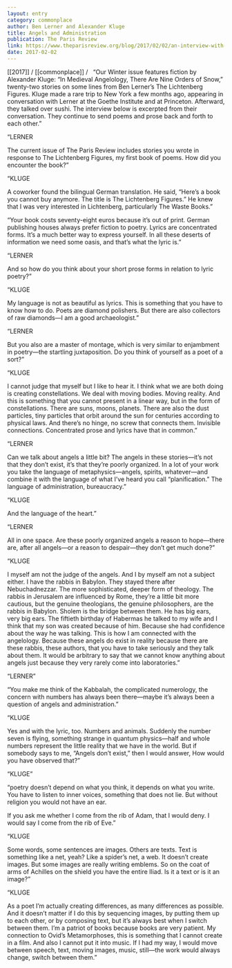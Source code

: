 ```yaml
---
layout: entry
category: commonplace
author: Ben Lerner and Alexander Kluge
title: Angels and Administration
publication: The Paris Review
link: https://www.theparisreview.org/blog/2017/02/02/an-interview-with-alexander-kluge/
date: 2017-02-02
---
```


[[2017]] / [[commonplace]] / 
 
“Our Winter issue features fiction by Alexander Kluge: “In Medieval Angelology, There Are Nine Orders of Snow,” twenty-two stories on some lines from Ben Lerner’s The Lichtenberg Figures. Kluge made a rare trip to New York a few months ago, appearing in conversation with Lerner at the Goethe Institute and at Princeton. Afterward, they talked over sushi. The interview below is excerpted from their conversation. They continue to send poems and prose back and forth to each other.”

“LERNER

The current issue of The Paris Review includes stories you wrote in response to The Lichtenberg Figures, my first book of poems. How did you encounter the book?”

“KLUGE

A coworker found the bilingual German translation. He said, “Here’s a book you cannot buy anymore. The title is The Lichtenberg Figures.” He knew that I was very interested in Lichtenberg, particularly The Waste Books.”

“Your book costs seventy-eight euros because it’s out of print. German publishing houses always prefer fiction to poetry. Lyrics are concentrated forms. It’s a much better way to express yourself. In all these deserts of information we need some oasis, and that’s what the lyric is.”

“LERNER

And so how do you think about your short prose forms in relation to lyric poetry?”

“KLUGE

My language is not as beautiful as lyrics. This is something that you have to know how to do. Poets are diamond polishers. But there are also collectors of raw diamonds—I am a good archaeologist.”

“LERNER

But you also are a master of montage, which is very similar to enjambment in poetry—the startling juxtaposition. Do you think of yourself as a poet of a sort?”

“KLUGE

I cannot judge that myself but I like to hear it. I think what we are both doing is creating constellations. We deal with moving bodies. Moving reality. And this is something that you cannot present in a linear way, but in the form of constellations. There are suns, moons, planets. There are also the dust particles, tiny particles that orbit around the sun for centuries according to physical laws. And there’s no hinge, no screw that connects them. Invisible connections. Concentrated prose and lyrics have that in common.”

“LERNER

Can we talk about angels a little bit? The angels in these stories—it’s not that they don’t exist, it’s that they’re poorly organized. In a lot of your work you take the language of metaphysics—angels, spirits, whatever—and combine it with the language of what I’ve heard you call “planification.” The language of administration, bureaucracy.”

“KLUGE

And the language of the heart.”

“LERNER

All in one space. Are these poorly organized angels a reason to hope—there are, after all angels—or a reason to despair—they don’t get much done?”

“KLUGE

I myself am not the judge of the angels. And I by myself am not a subject either. I have the rabbis in Babylon. They stayed there after Nebuchadnezzar. The more sophisticated, deeper form of theology. The rabbis in Jerusalem are influenced by Rome, they’re a little bit more cautious, but the genuine theologians, the genuine philosophers, are the rabbis in Babylon. Sholem is the bridge between them. He has big ears, very big ears. The fiftieth birthday of Habermas he talked to my wife and I think that my son was created because of him. Because she had confidence about the way he was talking. This is how I am connected with the angelology. Because these angels do exist in reality because there are these rabbis, these authors, that you have to take seriously and they talk about them. It would be arbitrary to say that we cannot know anything about angels just because they very rarely come into laboratories.”

“LERNER”

“You make me think of the Kabbalah, the complicated numerology, the concern with numbers has always been there—maybe it’s always been a question of angels and administration.”

“KLUGE

Yes and with the lyric, too. Numbers and animals. Suddenly the number seven is flying, something strange in quantum physics—half and whole numbers represent the little reality that we have in the world. But if somebody says to me, “Angels don’t exist,” then I would answer, How would you have observed that?”

“KLUGE”

“poetry doesn’t depend on what you think, it depends on what you write. You have to listen to inner voices, something that does not lie. But without religion you would not have an ear.

If you ask me whether I come from the rib of Adam, that I would deny. I would say I come from the rib of Eve.”

“KLUGE

Some words, some sentences are images. Others are texts. Text is something like a net, yeah? Like a spider’s net, a web. It doesn’t create images. But some images are really writing emblems. So on the coat of arms of Achilles on the shield you have the entire Iliad. Is it a text or is it an image?”

“KLUGE

As a poet I’m actually creating differences, as many differences as possible. And it doesn’t matter if I do this by sequencing images, by putting them up to each other, or by composing text, but it’s always best when I switch between them. I’m a patriot of books because books are very patient. My connection to Ovid’s Metamorphoses, this is something that I cannot create in a film. And also I cannot put it into music. If I had my way, I would move between speech, text, moving images, music, still—the work would always change, switch between them.”
